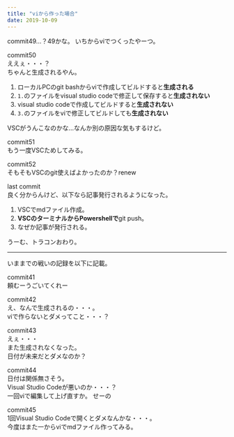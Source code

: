 ```yaml
---
title: "viから作った場合"
date: 2019-10-09
---
```


commit49…？49かな。
いちからviでつくったやーつ。  

commit50  
ええぇ・・・？  
ちゃんと生成されるやん。  

1. ローカルPCのgit bashからviで作成してビルドすると**生成される**
2. `1.`のファイルをvisual studio codeで修正して保存すると**生成されない**
3. visual studio codeで作成してビルドすると**生成されない**
4. `3.`のファイルをviで修正してビルドしても**生成されない**

VSCがうんこなのかな…なんか別の原因な気もするけど。

commit51  
もう一度VSCためしてみる。

commit52  
そもそもVSCのgit使えばよかったのか？renew

last commit  
良く分からんけど、以下なら記事発行されるようになった。  

1. VSCでmdファイル作成。
2. **VSCのターミナルからPowershellで**git push。
3. なぜか記事が発行される。

うーむ、トラコンおわり。

---
いままでの戦いの記録を以下に記載。


commit41  
頼むーうごいてくれー  


commit42  
え、なんで生成されるの・・・。  
viで作らないとダメってこと・・・？  


commit43  
えぇ・・・  
また生成されなくなった。  
日付が未来だとダメなのか？  


commit44  
日付は関係無さそう。  
Visual Studio Codeが悪いのか・・・？  
一回viで編集して上げ直すか。 せーの  


commit45  
1回Visual Studio Codeで開くとダメなんかな・・・。  
今度はまた一からviでmdファイル作ってみる。  



